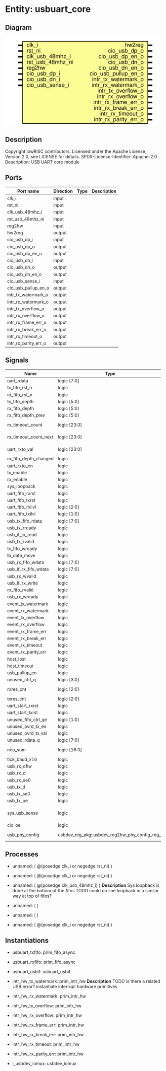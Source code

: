 # Entity: usbuart_core

## Diagram

![Diagram](usbuart_core.svg "Diagram")
## Description

Copyright lowRISC contributors.
 Licensed under the Apache License, Version 2.0, see LICENSE for details.
 SPDX-License-Identifier: Apache-2.0
 Description: USB UART core module
 
## Ports

| Port name            | Direction | Type | Description |
| -------------------- | --------- | ---- | ----------- |
| clk_i                | input     |      |             |
| rst_ni               | input     |      |             |
| clk_usb_48mhz_i      | input     |      |             |
| rst_usb_48mhz_ni     | input     |      |             |
| reg2hw               | input     |      |             |
| hw2reg               | output    |      |             |
| cio_usb_dp_i         | input     |      |             |
| cio_usb_dp_o         | output    |      |             |
| cio_usb_dp_en_o      | output    |      |             |
| cio_usb_dn_i         | input     |      |             |
| cio_usb_dn_o         | output    |      |             |
| cio_usb_dn_en_o      | output    |      |             |
| cio_usb_sense_i      | input     |      |             |
| cio_usb_pullup_en_o  | output    |      |             |
| intr_tx_watermark_o  | output    |      |             |
| intr_rx_watermark_o  | output    |      |             |
| intr_tx_overflow_o   | output    |      |             |
| intr_rx_overflow_o   | output    |      |             |
| intr_rx_frame_err_o  | output    |      |             |
| intr_rx_break_err_o  | output    |      |             |
| intr_rx_timeout_o    | output    |      |             |
| intr_rx_parity_err_o | output    |      |             |
## Signals

| Name                  | Type                                           | Description                |
| --------------------- | ---------------------------------------------- | -------------------------- |
| uart_rdata            | logic [7:0]                                    |                            |
| tx_fifo_rst_n         | logic                                          |                            |
| rx_fifo_rst_n         | logic                                          |                            |
| tx_fifo_depth         | logic [5:0]                                    |                            |
| rx_fifo_depth         | logic [5:0]                                    |                            |
| rx_fifo_depth_prev    | logic [5:0]                                    |                            |
| rx_timeout_count      | logic [23:0]                                   | rx timeout interrupt       |
| rx_timeout_count_next | logic [23:0]                                   | rx timeout interrupt       |
| uart_rxto_val         | logic [23:0]                                   | rx timeout interrupt       |
| rx_fifo_depth_changed | logic                                          |                            |
| uart_rxto_en          | logic                                          |                            |
| tx_enable             | logic                                          |                            |
| rx_enable             | logic                                          |                            |
| sys_loopback          | logic                                          |                            |
| uart_fifo_rxrst       | logic                                          |                            |
| uart_fifo_txrst       | logic                                          |                            |
| uart_fifo_rxilvl      | logic [2:0]                                    |                            |
| uart_fifo_txilvl      | logic [1:0]                                    |                            |
| usb_tx_fifo_rdata     | logic [7:0]                                    |                            |
| usb_tx_rready         | logic                                          |                            |
| usb_if_tx_read        | logic                                          |                            |
| usb_tx_rvalid         | logic                                          |                            |
| tx_fifo_wready        | logic                                          |                            |
| lb_data_move          | logic                                          |                            |
| usb_rx_fifo_wdata     | logic [7:0]                                    |                            |
| usb_if_rx_fifo_wdata  | logic [7:0]                                    |                            |
| usb_rx_wvalid         | logic                                          |                            |
| usb_if_rx_write       | logic                                          |                            |
| rx_fifo_rvalid        | logic                                          |                            |
| usb_rx_wready         | logic                                          |                            |
| event_tx_watermark    | logic                                          |                            |
| event_rx_watermark    | logic                                          |                            |
| event_tx_overflow     | logic                                          |                            |
| event_rx_overflow     | logic                                          |                            |
| event_rx_frame_err    | logic                                          |                            |
| event_rx_break_err    | logic                                          |                            |
| event_rx_timeout      | logic                                          |                            |
| event_rx_parity_err   | logic                                          |                            |
| host_lost             | logic                                          |                            |
| host_timeout          | logic                                          |                            |
| usb_pullup_en         | logic                                          |                            |
| unused_ctrl_q         | logic [3:0]                                    |                            |
| rxres_cnt             | logic [2:0]                                    | 4 cycle reset pulse        |
| txres_cnt             | logic [2:0]                                    |                            |
| uart_start_rxrst      | logic                                          |                            |
| uart_start_txrst      | logic                                          |                            |
| unused_fifo_ctrl_qe   | logic [1:0]                                    |                            |
| unused_ovrd_tx_en     | logic                                          |                            |
| unused_ovrd_tx_val    | logic                                          |                            |
| unused_rdata_q        | logic [7:0]                                    |                            |
| nco_sum               | logic   [16:0]                                 | extra bit to get the carry |
| tick_baud_x16         | logic                                          |                            |
| usb_rx_oflw           | logic                                          |                            |
| usb_rx_d              | logic                                          |                            |
| usb_rx_se0            | logic                                          |                            |
| usb_tx_d              | logic                                          |                            |
| usb_tx_se0            | logic                                          |                            |
| usb_tx_oe             | logic                                          |                            |
| sys_usb_sense         | logic                                          | USB sense synced to clk_i  |
| cio_oe                | logic                                          |                            |
| usb_phy_config        | usbdev_reg_pkg::usbdev_reg2hw_phy_config_reg_t | Static configuration       |
## Processes
- unnamed: ( @(posedge clk_i or negedge rst_ni) )
- unnamed: ( @(posedge clk_i or negedge rst_ni) )
- unnamed: ( @(posedge clk_usb_48mhz_i) )
**Description**
Sys loopback is done at the bottom of the fifos
TODO could do line loopback in a similar way at top of fifos?

- unnamed: (  )
- unnamed: (  )
- unnamed: ( @(posedge clk_i or negedge rst_ni) )
## Instantiations

- usbuart_txfifo: prim_fifo_async
- usbuart_rxfifo: prim_fifo_async
- usbuart_usbif: usbuart_usbif
- intr_hw_tx_watermark: prim_intr_hw
**Description**
TODO is there a related USB error?
instantiate interrupt hardware primitives

- intr_hw_rx_watermark: prim_intr_hw
- intr_hw_tx_overflow: prim_intr_hw
- intr_hw_rx_overflow: prim_intr_hw
- intr_hw_rx_frame_err: prim_intr_hw
- intr_hw_rx_break_err: prim_intr_hw
- intr_hw_rx_timeout: prim_intr_hw
- intr_hw_rx_parity_err: prim_intr_hw
- i_usbdev_iomux: usbdev_iomux
